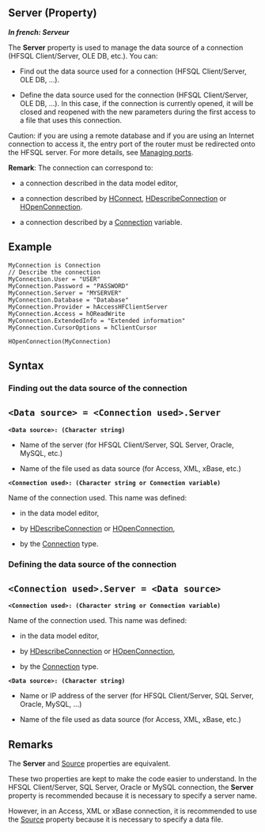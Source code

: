 


## Server (Property)

***In french: Serveur***
	



<a name="XUse"></a>
<a name="Use"></a>
<a name="description"></a>
The **Server** property is used to manage the data source of a connection (HFSQL Client/Server, OLE DB, etc.). You can:

- Find out the data source used for a connection (HFSQL Client/Server, OLE DB, ...).

- Define the data source used for the connection (HFSQL Client/Server, OLE DB, ...). In this case, if the connection is currently opened, it will be closed and reopened with the new parameters during the first access to a file that uses this connection.




Caution: if you are using a remote database and if you are using an Internet connection to access it, the entry port of the router must be redirected onto the HFSQL server. For more details, see [Managing ports](../WDLang4/3044334.md).

**Remark**: The connection can correspond to:

- a connection described in the data model editor,

- a connection described by [HConnect](../WDLang4/3044263.md), [HDescribeConnection](../WDLang4/3044205.md) or [HOpenConnection](../WDLang4/3044107.md).

- a connection described by a [Connection](../WDLang4/1514073.md) variable.









<a name="Example1"></a>
<a name="sample_code"></a>

## Example


```wl
MyConnection is Connection
// Describe the connection
MyConnection.User = "USER"
MyConnection.Password = "PASSWORD"
MyConnection.Server = "MYSERVER" 
MyConnection.Database = "Database"
MyConnection.Provider = hAccessHFClientServer
MyConnection.Access = hOReadWrite
MyConnection.ExtendedInfo = "Extended information"
MyConnection.CursorOptions = hClientCursor

HOpenConnection(MyConnection)
```

<a name="XSYNTAX"></a>
<a name="SYNTAX1"></a>

## Syntax

### Finding out the data source of the connection

`<Data source> = <Connection used>.Server`
---

**`<Data source>: (Character string)`**



- Name of the server (for HFSQL Client/Server, SQL Server, Oracle, MySQL, etc.)

- Name of the file used as data source (for Access, XML, xBase, etc.)




**`<Connection used>: (Character string or Connection variable)`**

Name of the connection used. This name was defined:

- in the data model editor,

- by [HDescribeConnection](../WDLang4/3044205.md) or [HOpenConnection](../WDLang4/3044107.md),

- by the [Connection](../WDLang4/1514073.md) type.  





<a name="SYNTAX2"></a>

### Defining the data source of the connection

`<Connection used>.Server = <Data source>`
---

**`<Connection used>: (Character string or Connection variable)`**

Name of the connection used. This name was defined:

- in the data model editor,

- by [HDescribeConnection](../WDLang4/3044205.md) or [HOpenConnection](../WDLang4/3044107.md),

- by the [Connection](../WDLang4/1514073.md) type.




**`<Data source>: (Character string)`**



- Name or IP address of the server (for HFSQL Client/Server, SQL Server, Oracle, MySQL, ...)

- Name of the file used as data source (for Access, XML, xBase, etc.)  






<a name="NOTE0"></a>
<a name="NOTE0_1"></a>

## Remarks
The **Server** and [Source](../Proprietes/2510147.md) properties are equivalent.

These two properties are kept to make the code easier to understand. In the HFSQL Client/Server, SQL Server, Oracle or MySQL connection, the **Server** property is recommended because it is necessary to specify a server name.

However, in an Access, XML or xBase connection, it is recommended to use the [Source](../Proprietes/2510147.md) property because it is necessary to specify a data file.


